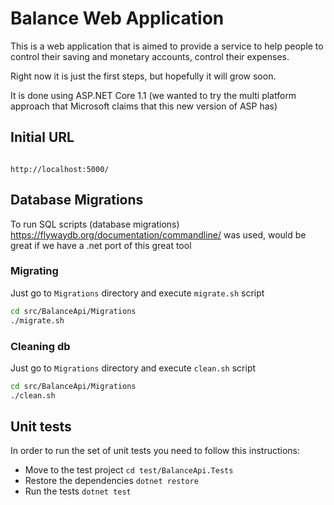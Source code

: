 # Balance Web Application

This is a web application that is aimed to provide a service to help people to control their saving and monetary accounts, control their expenses.

Right now it is just the first steps, but hopefully it will grow soon.

It is done using ASP.NET Core 1.1 (we wanted to try the multi platform approach that Microsoft claims that this new version of ASP has)

## Initial URL

```ssh

http://localhost:5000/

```

## Database Migrations

To run SQL scripts (database migrations) https://flywaydb.org/documentation/commandline/ was used, would be great if we have a .net port of this great tool

### Migrating

Just go to ``` Migrations ``` directory and execute ``` migrate.sh ``` script

```bash
cd src/BalanceApi/Migrations
./migrate.sh
```

### Cleaning db

Just go to ``` Migrations ``` directory and execute ``` clean.sh ``` script

```bash
cd src/BalanceApi/Migrations
./clean.sh
```

## Unit tests

In order to run the set of unit tests you need to follow this instructions:

* Move to the test project ``` cd test/BalanceApi.Tests ```
* Restore the dependencies ``` dotnet restore ```
* Run the tests ``` dotnet test ```

